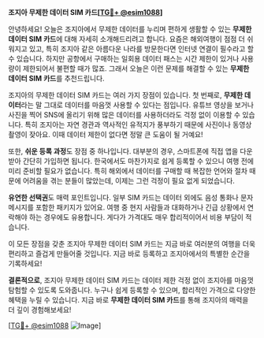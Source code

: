 **조지아 무제한 데이터 SIM 카드[[TG💪+ @esim1088](https://t.me/s/esim1088)]**

안녕하세요! 오늘은 조지아에서 무제한 데이터를 누리며 편하게 생활할 수 있는 **무제한 데이터 SIM 카드**에 대해 자세히 소개해드리려고 합니다. 요즘은 해외여행이 점점 더 쉬워지고 있고, 특히 조지아 같은 아름다운 나라를 방문한다면 인터넷 연결이 필수라고 할 수 있습니다. 하지만 공항에서 구매하는 일회용 데이터 패스는 시간 제한이 있거나 사용량이 제한되어서 불편할 때가 많죠. 그래서 오늘은 이런 문제를 해결할 수 있는 **무제한 데이터 SIM 카드**를 추천드립니다.

조지아의 무제한 데이터 SIM 카드는 여러 가지 장점이 있습니다. 첫 번째로, **무제한 데이터**라는 말 그대로 데이터를 마음껏 사용할 수 있다는 점입니다. 유튜브 영상을 보거나 사진을 찍어 SNS에 올리기 위해 많은 데이터를 사용하더라도 걱정 없이 이용할 수 있습니다. 특히 조지아는 자연 경관과 역사적인 유적지가 풍부하기 때문에 사진이나 동영상 촬영이 잦아요. 이때 데이터 제한이 없다면 정말 큰 도움이 될 거예요!

또한, **쉬운 등록 과정**도 장점 중 하나입니다. 대부분의 경우, 스마트폰에 직접 앱을 다운받아 간단히 가입하면 됩니다. 한국에서도 마찬가지로 쉽게 등록할 수 있으니 여행 전에 미리 준비할 필요가 없습니다. 특히 해외에서 데이터를 구매할 때 복잡한 언어와 절차 때문에 어려움을 겪는 분들이 많았는데, 이제는 그런 걱정이 필요 없게 되었습니다.

**유연한 선택권**도 매력 포인트입니다. 일부 SIM 카드는 데이터 외에도 음성 통화나 문자 메시지를 포함한 패키지가 있어요. 여행 중 현지 사람들과 대화하거나 긴급 상황에서 연락해야 하는 경우에도 유용합니다. 게다가 가격대도 매우 합리적이어서 비용 부담이 적습니다.

이 모든 장점을 갖춘 조지아 무제한 데이터 SIM 카드는 지금 바로 여러분의 여행을 더욱 편리하고 즐겁게 만들어줄 것입니다. 지금 바로 등록하고 조지아에서의 특별한 순간을 기록하세요!

**결론적으로**, 조지아 무제한 데이터 SIM 카드는 데이터 제한 걱정 없이 조지아를 마음껏 탐험할 수 있도록 도와줍니다. 누구나 쉽게 등록할 수 있으며, 합리적인 가격으로 다양한 혜택을 누릴 수 있습니다. 지금 바로 **무제한 데이터 SIM 카드**를 통해 조지아의 매력을 더 깊이 경험해보세요!

[[TG💪+ @esim1088](https://t.me/s/esim1088) ![Image](https://i.postimg.cc/Y0z9fWf4/image.png)]